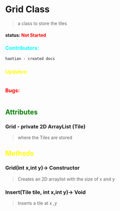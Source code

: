 # Grid Class 
> a class to store the tiles
#### status: <span style="color:Red;">Not Started</span>
### <span style="color:cyan;">Contributors:</span>
<!--put your names here between the ``` if you worked on it, and put what you did-->
```diff
haotian - created docs
```
### <span style="color:yellow;">Updates:</span>
```diff

```
### <span style="color:red;">Bugs:</span>
```diff
```
## <span style="color:green;">Attributes</span>

### **Grid** - private 2D ArrayList (Tile)
>where the Tiles are stored 

## <span style="color:yellow;">Methods</span>

### **Grid(int x,int y)**-> Constructor
> Creates an 2D arraylist with the size of x and y

### **Insert(Tile tile, int x,int y)**-> Void
> Inserts a tile at  x ,y



